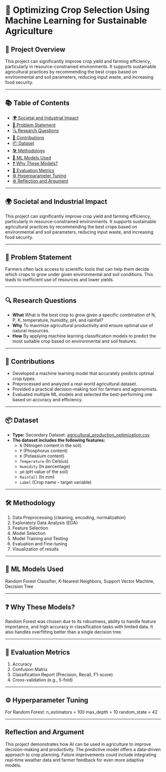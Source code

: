 # 🌾 Optimizing Crop Selection Using Machine Learning for Sustainable Agriculture

## 📘 Project Overview

This project can significantly improve crop yield and farming efficiency, particularly in resource-constrained environments. It supports sustainable agricultural practices by recommending the best crops based on environmental and soil parameters, reducing input waste, and increasing food security.

---

## 📚 Table of Contents

- [🌍 Societal and Industrial Impact](#-societal-and-industrial-impact)
- [🎯 Problem Statement](#-problem-statement)
- [🔍 Research Questions](#-research-questions)
- [🧠 Contributions](#-contributions)
- [📦 Dataset](#-dataset)
- [🛠️ Methodology](#-methodology)
- [🤖 ML Models Used](#-ml-models-used)
- [❓ Why These Models?](#-why-these-models)
- [📏 Evaluation Metrics](#-evaluation-metrics)
- [⚙️ Hyperparameter Tuning](#️-hyperparameter-tuning)
- [⚙️ Reflection and Argument](#️-reflection-and-argument)

---

## 🌍 Societal and Industrial Impact

This project can significantly improve crop yield and farming efficiency, particularly in resource-constrained environments. It supports sustainable agricultural practices by recommending the best crops based on environmental and soil parameters, reducing input waste, and increasing food security.

---

## 🎯 Problem Statement

Farmers often lack access to scientific tools that can help them decide which crops to grow under given environmental and soil conditions. This leads to inefficient use of resources and lower yields.

---

## 🔍 Research Questions

- **What** What is the best crop to grow given a specific combination of N, P, K, temperature, humidity, pH, and rainfall?
- **Why** To maximize agricultural productivity and ensure optimal use of natural resources.
- **How** By applying machine learning classification models to predict the most suitable crop based on environmental and soil features.

---

## 🧠 Contributions

- Developed a machine learning model that accurately predicts optimal crop types.
- Preprocessed and analyzed a real-world agricultural dataset.
- Provided a practical decision-making tool for farmers and agronomists.
- Evaluated multiple ML models and selected the best-performing one based on accuracy and efficiency.

---

## 📦 Dataset

- **Type:** Secondary Dataset: [agricultural_production_optimization.csv ](https://github.com/VannySothea/Optimizing-Crop-Selection-Using-Machine-Learning-for-Sustainable-Agriculture/blob/main/agricultural_production_optimization.csv) 
- **The dataset includes the following features:**
  - `N` (Nitrogen content in the soil)
  - `P` (Phosphorus content)
  - `K` (Potassium content)
  - `Temperature` (In Celsius)
  - `Humidity` (In percentage)
  - `pH` (pH value of the soil)
  - `Rainfall` (In mm)
  - `Label` (Crop name - target variable)

---

## 🛠️ Methodology

1. Data Preprocessing (cleaning, encoding, normalization)
2. Exploratory Data Analysis (EDA)
3. Feature Selection
4. Model Selection
5. Model Training and Testing
6. Evaluation and Fine-tuning
7. Visualization of results

---

## 🤖 ML Models Used

Random Forest Classifier, K-Nearest Neighbors, Support Vector Machine, Decision Tree

---

## ❓ Why These Models?

Random Forest was chosen due to its robustness, ability to handle feature importance, and high accuracy in classification tasks with limited data. It also handles overfitting better than a single decision tree.

---

## 📏 Evaluation Metrics

1. Accuracy
2. Confusion Matrix
3. Classification Report (Precision, Recall, F1-score)
4. Cross-validation (e.g., 5-fold)

---

## ⚙️ Hyperparameter Tuning

For Random Forest:
n_estimators = 100
max_depth = 10
random_state = 42

---

## Reflection and Argument

This project demonstrates how AI can be used in agriculture to improve decision-making and productivity. The predictive model offers a data-driven approach to crop planning. Future improvements could include integrating real-time weather data and farmer feedback for even more adaptive models.
